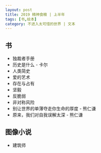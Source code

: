 ```yaml
---
layout: post
title: 2019 精神食粮 | 上半年
tags: [书,绘本]
category: 不进入太可惜的世界 | 文本
---
```


## 书
- 独裁者手册
- 历史是什么 - 卡尔
- 人类简史
- 爱的艺术
- 存在与占有
- 坚毅
- 反脆弱
- 非对称风险
- 别让世界的单薄夺走你生命的厚度 - 熊仁谦 
- 原来，我们对自我误解太深 - 熊仁谦

## 图像小说
- 建筑师
